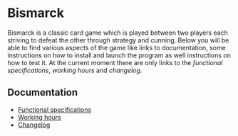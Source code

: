 # Bismarck

Bismarck is a classic card game which is played between two players each striving to defeat the other through strategy and cunning. Below you will be able to find various aspects of the game like links to documentation, some instructions on how to install and launch the program as well instructions on how to test it. At the current moment there are only links to the *functional specifications*, *working hours* and *changelog*.

## Documentation

 - [Functional specifications](./documentation/functional_specifications.md)
 - [Working hours](./documentation/working_hours.md)
 - [Changelog](./documentation/changelog.md)


